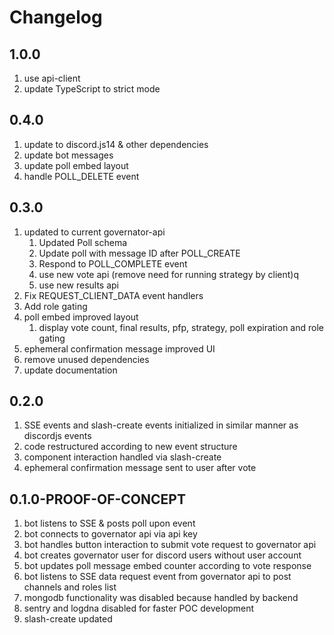 # Changelog

## 1.0.0

1. use api-client
2. update TypeScript to strict mode

## 0.4.0

1. update to discord.js14 & other dependencies
2. update bot messages
3. update poll embed layout
4. handle POLL_DELETE event

## 0.3.0

1. updated to current governator-api
   1. Updated Poll schema
   2. Update poll with message ID after POLL_CREATE
   3. Respond to POLL_COMPLETE event
   4. use new vote api (remove need for running strategy by client)q
   5. use new results api
2. Fix REQUEST_CLIENT_DATA event handlers
3. Add role gating
4. poll embed improved layout
   1. display vote count, final results, pfp, strategy, poll expiration and role gating
5. ephemeral confirmation message improved UI
6. remove unused dependencies
7. update documentation

## 0.2.0

1. SSE events and slash-create events initialized in similar manner as discordjs events
2. code restructured according to new event structure
3. component interaction handled via slash-create
4. ephemeral confirmation message sent to user after vote

## 0.1.0-PROOF-OF-CONCEPT

1. bot listens to SSE & posts poll upon event
2. bot connects to governator api via api key
3. bot handles button interaction to submit vote request to governator api
4. bot creates governator user for discord users without user account
5. bot updates poll message embed counter according to vote response
6. bot listens to SSE data request event from governator api to post channels and roles list
7. mongodb functionality was disabled because handled by backend
8. sentry and logdna disabled for faster POC development
9. slash-create updated
